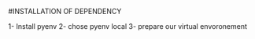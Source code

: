 #INSTALLATION OF DEPENDENCY

1- Install pyenv
2- chose pyenv local
3- prepare our virtual envoronement 